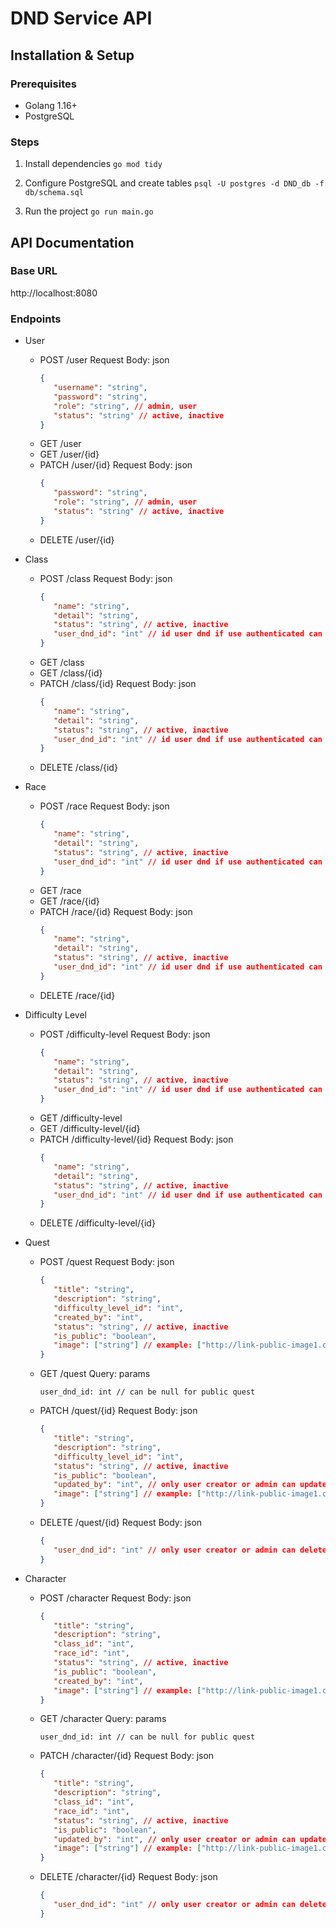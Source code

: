 # DND Service API

## Installation & Setup

### Prerequisites

- Golang 1.16+
- PostgreSQL

### Steps

1. Install dependencies
   `go mod tidy`

2. Configure PostgreSQL and create tables
   `psql -U postgres -d DND_db -f db/schema.sql`

3. Run the project
   `go run main.go`

## API Documentation

### Base URL

http://localhost:8080

### Endpoints

- User
   - POST /user
     Request Body: json
     ```json
     {
        "username": "string",
        "password": "string",
        "role": "string", // admin, user
        "status": "string" // active, inactive
     }
     ```
   - GET /user
   - GET /user/{id}
   - PATCH /user/{id}
     Request Body: json
     ```json
     {
        "password": "string",
        "role": "string", // admin, user
        "status": "string" // active, inactive
     }
   - DELETE /user/{id}

- Class
   - POST /class
     Request Body: json
     ```json
     {
        "name": "string",
        "detail": "string",
        "status": "string", // active, inactive
        "user_dnd_id": "int" // id user dnd if use authenticated can be null
     }
     ```
   - GET /class
   - GET /class/{id}
   - PATCH /class/{id}
         Request Body: json
     ```json
     {
        "name": "string",
        "detail": "string",
        "status": "string", // active, inactive
        "user_dnd_id": "int" // id user dnd if use authenticated can be null
     }
     ```
   - DELETE /class/{id}

- Race
   - POST /race
     Request Body: json
     ```json
     {
        "name": "string",
        "detail": "string",
        "status": "string", // active, inactive
        "user_dnd_id": "int" // id user dnd if use authenticated can be null
     }
     ```
   - GET /race
   - GET /race/{id}
   - PATCH /race/{id}
         Request Body: json
     ```json
     {
        "name": "string",
        "detail": "string",
        "status": "string", // active, inactive
        "user_dnd_id": "int" // id user dnd if use authenticated can be null
     }
     ```
   - DELETE /race/{id}

- Difficulty Level
   - POST /difficulty-level
      Request Body: json
     ```json
     {
        "name": "string",
        "detail": "string",
        "status": "string", // active, inactive
        "user_dnd_id": "int" // id user dnd if use authenticated can be null
     }
     ```
   - GET /difficulty-level
   - GET /difficulty-level/{id}
   - PATCH /difficulty-level/{id}
      Request Body: json
     ```json
     {
        "name": "string",
        "detail": "string",
        "status": "string", // active, inactive
        "user_dnd_id": "int" // id user dnd if use authenticated can be null
     }
     ```
   - DELETE /difficulty-level/{id}

- Quest
   - POST /quest
     Request Body: json
     ```json
     {
        "title": "string",
        "description": "string",
        "difficulty_level_id": "int",
        "created_by": "int",
        "status": "string", // active, inactive
        "is_public": "boolean",
        "image": ["string"] // example: ["http://link-public-image1.com", "http://link-public-image2.com"]
     }
     ```
   - GET /quest
     Query: params
     ```
     user_dnd_id: int // can be null for public quest
     ```
   - PATCH /quest/{id}
      Request Body: json
     ```json
     {
        "title": "string",
        "description": "string",
        "difficulty_level_id": "int",
        "status": "string", // active, inactive
        "is_public": "boolean",
        "updated_by": "int", // only user creator or admin can update
        "image": ["string"] // example: ["http://link-public-image1.com", "http://link-public-image2.com"]
     }
     ```
   - DELETE /quest/{id}
       Request Body: json
     ```json
     {
        "user_dnd_id": "int" // only user creator or admin can delete
     }
     ```

- Character
   - POST /character
     Request Body: json
     ```json
     {
        "title": "string",
        "description": "string",
        "class_id": "int",
        "race_id": "int",
        "status": "string", // active, inactive
        "is_public": "boolean",
        "created_by": "int",
        "image": ["string"] // example: ["http://link-public-image1.com", "http://link-public-image2.com"]
     }
     ```
   - GET /character
     Query: params
     ```
     user_dnd_id: int // can be null for public quest
     ```
   - PATCH /character/{id}
      Request Body: json
     ```json
     {
        "title": "string",
        "description": "string",
        "class_id": "int",
        "race_id": "int",
        "status": "string", // active, inactive
        "is_public": "boolean",
        "updated_by": "int", // only user creator or admin can update
        "image": ["string"] // example: ["http://link-public-image1.com", "http://link-public-image2.com"]
     }
     ```
   - DELETE /character/{id}
       Request Body: json
     ```json
     {
        "user_dnd_id": "int" // only user creator or admin can delete
     }
     ```

